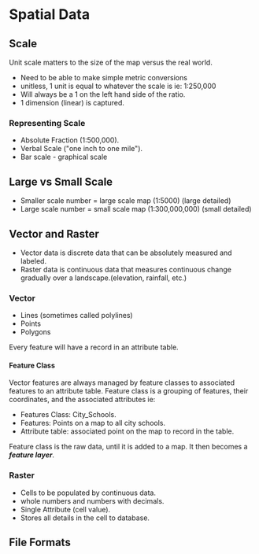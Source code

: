 


# Spatial Data

## Scale

Unit scale matters to the size of the map versus the real world.

- Need to be able to make simple metric conversions
- unitless, 1 unit is equal to whatever the scale is ie: 1:250,000
- Will always be a 1 on the left hand side of the ratio.
- 1 dimension (linear) is captured.

### Representing Scale

- Absolute Fraction (1:500,000).
- Verbal Scale ("one inch to one mile").
- Bar scale - graphical scale

## Large vs Small Scale

- Smaller scale number = large scale map (1:5000) (large detailed)
- Large scale number = small scale map (1:300,000,000) (small detailed)

## Vector and Raster

- Vector data is discrete data that can be absolutely measured and labeled.
- Raster data is continuous data that measures continuous change gradually over a landscape.(elevation, rainfall, etc.)

### Vector

- Lines (sometimes called polylines)
- Points
- Polygons

Every feature will have a record in an attribute table.

#### Feature Class

Vector features are always managed by feature classes to associated features to an attribute table.
Feature class is a grouping of features, their coordinates, and the associated attributes ie:

- Features Class: City_Schools.
- Features: Points on a map to all city schools.
- Attribute table: associated point on the map to record in the table.

Feature class is the raw data, until it is added to a map. It then becomes a ***feature layer***.



### Raster

- Cells to be populated by continuous data.
- whole numbers and numbers with decimals.
- Single Attribute (cell value).
- Stores all details in the cell to database.

## File Formats




